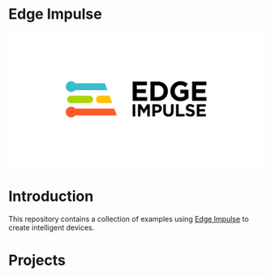 # Edge Impulse
![Edge Impulse](assets/img/edge-impulse.jpg "Edge Impulse")

# Introduction

This repository contains a collection of examples using [Edge Impulse](https://edgeimpulse.com/) to create intelligent devices.

# Projects